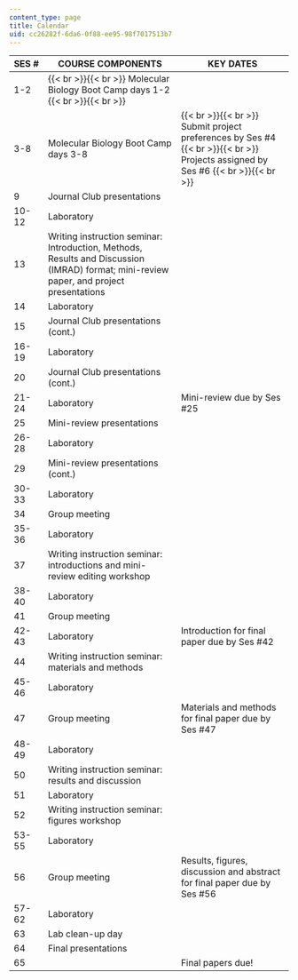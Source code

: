 ```yaml
---
content_type: page
title: Calendar
uid: cc26282f-6da6-0f88-ee95-98f7017513b7
---
```


| SES # | COURSE COMPONENTS | KEY DATES |
| --- | --- | --- |
| 1-2 |  {{< br >}}{{< br >}} Molecular Biology Boot Camp days 1-2 {{< br >}}{{< br >}}  | &nbsp; |
| 3-8 | Molecular Biology Boot Camp days 3-8 |  {{< br >}}{{< br >}} Submit project preferences by Ses #4 {{< br >}}{{< br >}} Projects assigned by Ses #6 {{< br >}}{{< br >}}  |
| 9 | Journal Club presentations | &nbsp; |
| 10-12 | Laboratory | &nbsp; |
| 13 | Writing instruction seminar: Introduction, Methods, Results and Discussion (IMRAD) format; mini-review paper, and project presentations | &nbsp; |
| 14 | Laboratory | &nbsp; |
| 15 | Journal Club presentations (cont.) | &nbsp; |
| 16-19 | Laboratory | &nbsp; |
| 20 | Journal Club presentations (cont.) | &nbsp; |
| 21-24 | Laboratory | Mini-review due by Ses #25 |
| 25 | Mini-review presentations | &nbsp; |
| 26-28 | Laboratory | &nbsp; |
| 29 | Mini-review presentations (cont.) | &nbsp; |
| 30-33 | Laboratory | &nbsp; |
| 34 | Group meeting | &nbsp; |
| 35-36 | Laboratory | &nbsp; |
| 37 | Writing instruction seminar: introductions and mini-review editing workshop | &nbsp; |
| 38-40 | Laboratory | &nbsp; |
| 41 | Group meeting | &nbsp; |
| 42-43 | Laboratory | Introduction for final paper due by Ses #42 |
| 44 | Writing instruction seminar: materials and methods | &nbsp; |
| 45-46 | Laboratory | &nbsp; |
| 47 | Group meeting | Materials and methods for final paper due by Ses #47 |
| 48-49 | Laboratory | &nbsp; |
| 50 | Writing instruction seminar: results and discussion | &nbsp; |
| 51 | Laboratory | &nbsp; |
| 52 | Writing instruction seminar: figures workshop | &nbsp; |
| 53-55 | Laboratory | &nbsp; |
| 56 | Group meeting | Results, figures, discussion and abstract for final paper due by Ses #56 |
| 57-62 | Laboratory | &nbsp; |
| 63 | Lab clean-up day | &nbsp; |
| 64 | Final presentations | &nbsp; |
| 65 | &nbsp; | Final papers due!